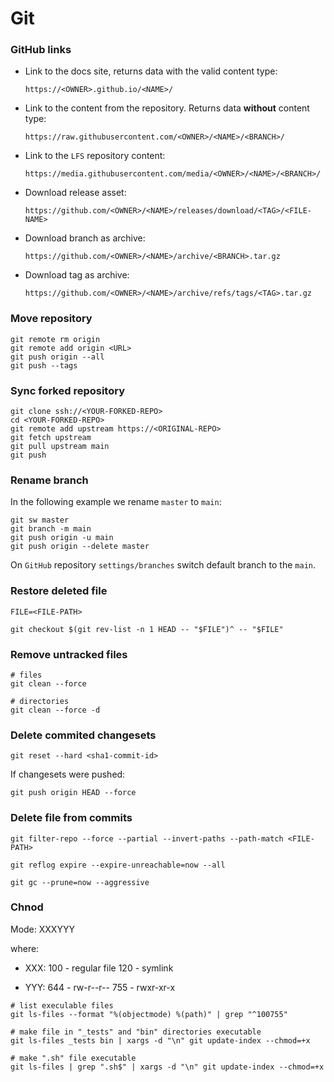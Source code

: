 # Git

### GitHub links

-   Link to the docs site, returns data with the valid content type:

    ```text
    https://<OWNER>.github.io/<NAME>/
    ```

-   Link to the content from the repository. Returns data **without** content type:

    ```text
    https://raw.githubusercontent.com/<OWNER>/<NAME>/<BRANCH>/
    ```

-   Link to the `LFS` repository content:

    ```text
    https://media.githubusercontent.com/media/<OWNER>/<NAME>/<BRANCH>/
    ```

-   Download release asset:

    ```text
    https://github.com/<OWNER>/<NAME>/releases/download/<TAG>/<FILE-NAME>
    ```

-   Download branch as archive:

    ```text
    https://github.com/<OWNER>/<NAME>/archive/<BRANCH>.tar.gz
    ```

-   Download tag as archive:

    ```text
    https://github.com/<OWNER>/<NAME>/archive/refs/tags/<TAG>.tar.gz
    ```

### Move repository

```shell
git remote rm origin
git remote add origin <URL>
git push origin --all
git push --tags
```

### Sync forked repository

```shell
git clone ssh://<YOUR-FORKED-REPO>
cd <YOUR-FORKED-REPO>
git remote add upstream https://<ORIGINAL-REPO>
git fetch upstream
git pull upstream main
git push

```

### Rename branch

In the following example we rename `master` to `main`:

```shell
git sw master
git branch -m main
git push origin -u main
git push origin --delete master
```

On `GitHub` repository `settings/branches` switch default branch to the `main`.

### Restore deleted file

```shell
FILE=<FILE-PATH>

git checkout $(git rev-list -n 1 HEAD -- "$FILE")^ -- "$FILE"
```

### Remove untracked files

```shell
# files
git clean --force

# directories
git clean --force -d
```

### Delete commited changesets

```shell
git reset --hard <sha1-commit-id>
```

If changesets were pushed:

```shell
git push origin HEAD --force
```

### Delete file from commits

```shell
git filter-repo --force --partial --invert-paths --path-match <FILE-PATH>

git reflog expire --expire-unreachable=now --all

git gc --prune=now --aggressive
```

### Chnod

Mode: XXXYYY

where:

-   XXX:
    100 - regular file
    120 - symlink

-   YYY:
    644 - rw-r--r--
    755 - rwxr-xr-x

```shell
# list execulable files
git ls-files --format "%(objectmode) %(path)" | grep "^100755"

# make file in "_tests" and "bin" directories executable
git ls-files _tests bin | xargs -d "\n" git update-index --chmod=+x

# make ".sh" file executable
git ls-files | grep ".sh$" | xargs -d "\n" git update-index --chmod=+x
```
